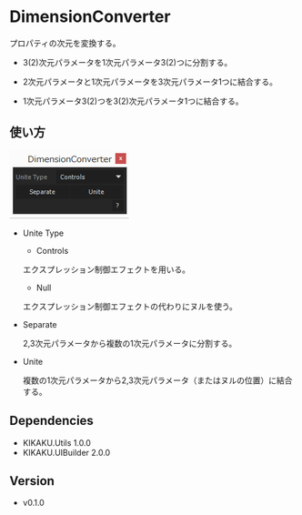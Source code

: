 # DimensionConverter

プロパティの次元を変換する。

- 3(2)次元パラメータを1次元パラメータ3(2)つに分割する。

- 2次元パラメータと1次元パラメータを3次元パラメータ1つに結合する。

- 1次元パラメータ3(2)つを3(2)次元パラメータ1つに結合する。

## 使い方

![UI](ui.png)

- Unite Type

	- Controls
	
	エクスプレッション制御エフェクトを用いる。
	
	- Null
	
	エクスプレッション制御エフェクトの代わりにヌルを使う。
	
- Separate

	2,3次元パラメータから複数の1次元パラメータに分割する。
	
- Unite

	複数の1次元パラメータから2,3次元パラメータ（またはヌルの位置）に結合する。

## Dependencies

- KIKAKU.Utils 1.0.0
- KIKAKU.UIBuilder 2.0.0

## Version

- v0.1.0